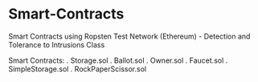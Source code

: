 # Smart-Contracts
Smart Contracts using Ropsten Test Network (Ethereum) - Detection and Tolerance to Intrusions Class

Smart Contracts:
. Storage.sol
. Ballot.sol
. Owner.sol
. Faucet.sol
. SimpleStorage.sol
. RockPaperScissor.sol
